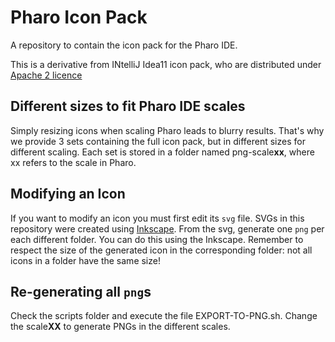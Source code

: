 # Pharo Icon Pack
A repository to contain the icon pack for the Pharo IDE. 

This is a derivative from INtelliJ Idea11 icon pack, who are distributed under [Apache 2 licence](https://apache.org/licenses/LICENSE-2.0) 

## Different sizes to fit Pharo IDE scales
Simply resizing icons when scaling Pharo leads to blurry results. 
That's why we provide 3 sets containing the full icon pack, but in different sizes for different scaling.
Each set is stored in a folder named png-scale**xx**, where xx refers to the scale in Pharo. 

## Modifying an Icon
If you want to modify an icon you must first edit its ```svg``` file.
SVGs in this repository were created using [Inkscape](https://inkscape.org/).
From the svg, generate one ```png``` per each different folder.
You can do this using the Inkscape. 
Remember to respect the size of the generated icon in the corresponding folder: not all icons in a folder have the same size!


## Re-generating all ```png```s
Check the scripts folder and execute the file EXPORT-TO-PNG.sh. 
Change the scale**XX** to generate PNGs in the different scales.


[comment]: <> (```find . "*.svg" -exec sh -c '/Applications/Inkscape.app/Contents/MacOS/inkscape $1 --export-type="png" -w 16 -h 16 ${1%}.svg' _ {} \;```)
